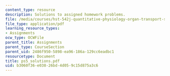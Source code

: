 ```yaml
---
content_type: resource
description: Solutions to assigned homework problems.
file: /media/courses/hst-542j-quantitative-physiology-organ-transport-systems-spring-2004/b3060f36e03826bd4d059c15d875a3c6_ps5_solutions.pdf
file_type: application/pdf
learning_resource_types:
- Assignments
ocw_type: OCWFile
parent_title: Assignments
parent_type: CourseSection
parent_uid: 2486f950-5898-ea96-186a-129cc6eadbc1
resourcetype: Document
title: ps5_solutions.pdf
uid: b3060f36-e038-26bd-4d05-9c15d875a3c6
---
```

